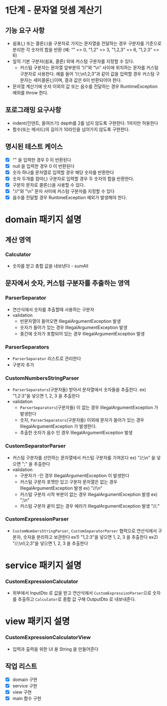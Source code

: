 # 1단계 - 문자열 덧셈 계산기

## 기능 요구 사항

- 쉼표(,) 또는 콜론(:)을 구분자로 가지는 문자열을 전달하는 경우 구분자를 기준으로 분리한 각 숫자의 합을 반환 (예: “” => 0, "1,2" => 3, "1,2,3" => 6, “1,2:3” => 6)
- 앞의 기본 구분자(쉼표, 콜론) 외에 커스텀 구분자를 지정할 수 있다.
    - 커스텀 구분자는 문자열 앞부분의 “//”와 “\n” 사이에 위치하는 문자를 커스텀 구분자로 사용한다.
      예를 들어 “//;\n1;2;3”과 같이 값을 입력할 경우 커스텀 구분자는 세미콜론(;)이며, 결과 값은 6이 반환되어야 한다.
- 문자열 계산기에 숫자 이외의 값 또는 음수를 전달하는 경우 RuntimeException 예외를 throw 한다.

## 포로그래밍 요구사항

- indent(인덴트, 들여쓰기) depth를 2를 넘지 않도록 구현한다. 1까지만 허용한다
- 함수(또는 메서드)의 길이가 10라인을 넘어가지 않도록 구현한다.

## 명시된 테스트 케이스

- [x] "" 을 입력한 경우 0 이 반환된다
- [x] null 을 입력한 경우 0 이 반환된다
- [x] 숫자 하나를 문자열로 입력할 경우 해당 숫자를 반환한다
- [x] 숫자 두개를 컴마(,) 구분자로 입력할 경우 두 숫자의 합을 반환한다.
- [x] 구분자 문자로 콜론(:)을 사용할 수 있다.
- [x] "//"와 "\n" 문자 사이에 커스텀 구분자를 지정할 수 있다
- [x] 음수를 전달할 경우 RuntimeException 예외가 발생해야 한다.

# domain 패키지 설명

## 계산 영역

### Calculator

- 숫자를 받고 총합 값을 내보낸다 - sumAll

## 문자에서 숫자, 커스텀 구분자를 추출하는 영역

### ParserSeparator

- 연산식에서 숫자를 추출할때 사용하는 구분자
- validation
    - 빈문자열이 들어오면 IllegalArgumentException 발생
    - 숫자가 들어가 있는 경우 IllegalArgumentException 발생
    - 중간에 숫자가 포함되어 있는 경우 IllegalArgumentException 발생

### ParserSeparators

- `ParserSeparator` 리스트로 관리한다
- 구분자 추가

### CustomNumbersStringParser

- `ParserSeparators`(구분자들) 받아서 문자열에서 숫자들을 추출한다. ex) "1,2:3"을 넣으면 1, 2, 3 을 추출한다
- validation
    - `ParserSeparators`(구분자들) 이 없는 경우 IllegalArgumentException 가 발생한다
    - 숫자, `ParserSeparators`(구분자들) 이외에 문자가 들어가 있는 경우 IllegalArgumentException 가 발생한다.
    - 추출한 숫자가 음수 인 경우 IllegalArgumentException 발생

### CustomSeparatorParser

- 커스텀 구분자를 선언하는 문자열에서 커스텀 구분자를 가져온다 ex) "//;\n" 을 넣으면 ";" 을 추출한다
- validation
    - 구분자가 -인 경우 IllegalArgumentException 이 발생한다
    - 커스텀 구분자 포맷만 있고 구분자 문자열은 없는 경우 IllegalArgumentException 발생 ex) "//\n"
    - 커스텀 구분자 시작 부분이 없는 경우 IllegalArgumentException 발생 ex) ";\n"
    - 커스텀 구분자 끝이 없는 경우 에러가 IllegalArgumentException 발생 "//;"

### CustomExpressionParser

- `CustomNumbersStringParser`, `CustomSeparatorParser` 협력으로 연산식에서 구분자, 숫자을 분리하고 보관한다
  ex1)  "1,2:3"을 넣으면 1, 2, 3 을 추출한다
  ex2)  "//;\n1;2;3"을 넣으면 1, 2, 3 을 추출한다

# service 패키지 설명

### CustomExpressionCalculator

- 외부에서 InputDto 로 값을 받고 연산식에서 `CustomExpressionParser`으로 숫자를 추출하고 `Calculator`로 종합 값 구해 OutputDto 로 내보내준다.

# view 패키지 설명

### CustomExpressionCalculatorView

- 입력과 출력을 위한 UI 용 String 을 만들어준다

## 작업 리스트

- [x] domain 구현
- [x] service 구현
- [x] view 구현
- [x] main 함수 구현